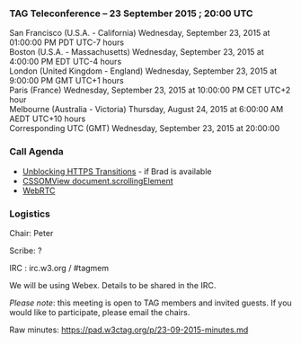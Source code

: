 ### TAG Teleconference – 23 September 2015 ; 20:00 UTC

San Francisco (U.S.A. - California)	Wednesday, September 23, 2015 at 01:00:00 PM	PDT	UTC-7 hours  
Boston (U.S.A. - Massachusetts)	Wednesday, September 23, 2015 at 4:00:00 PM	EDT	UTC-4 hours  
London (United Kingdom - England)	Wednesday, September 23, 2015 at 9:00:00 PM	GMT	UTC+1 hours  
Paris (France)	Wednesday, September 23, 2015 at 10:00:00 PM	CET	UTC+2 hour  
Melbourne (Australia - Victoria)	Thursday, August 24, 2015 at 6:00:00 AM	AEDT  UTC+10 hours  
Corresponding UTC (GMT)	Wednesday, September 23, 2015 at 20:00:00

### Call Agenda  

* [Unblocking HTTPS Transitions](https://github.com/w3ctag/spec-reviews/issues/74) - if Brad is available
* [CSSOMView document.scrollingElement](https://github.com/w3ctag/spec-reviews/issues/51)
* [WebRTC](https://github.com/w3ctag/spec-reviews/issues/14)


### Logistics

Chair: Peter

Scribe: ?

IRC : irc.w3.org / #tagmem

We will be using Webex. Details to be shared in the IRC.

*Please note*: this meeting is open to TAG members and invited guests. If you would like to participate, please email the chairs.

Raw minutes: https://pad.w3ctag.org/p/23-09-2015-minutes.md
